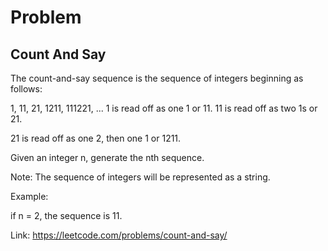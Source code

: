 # Problem
## Count And Say
The count-and-say sequence is the sequence of integers beginning as follows:

1, 11, 21, 1211, 111221, ...
1 is read off as one 1 or 11. 11 is read off as two 1s or 21.

21 is read off as one 2, then one 1 or 1211.

Given an integer n, generate the nth sequence.

Note: The sequence of integers will be represented as a string.

Example:

if n = 2, the sequence is 11.

Link: https://leetcode.com/problems/count-and-say/
